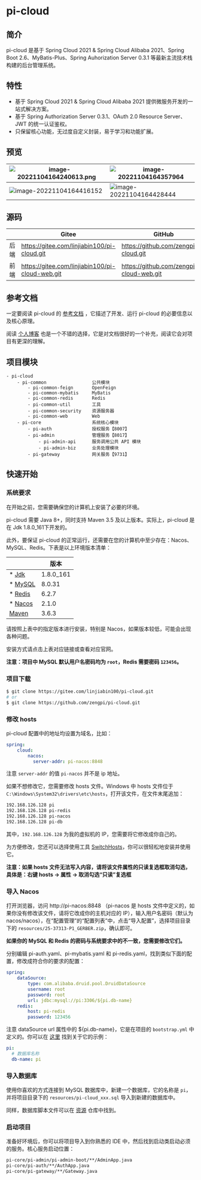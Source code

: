 # pi-cloud

## 简介

pi-cloud 是基于 Spring Cloud 2021 & Spring Cloud Alibaba 2021、Spring Boot 2.6、MyBatis-Plus、Spring Auhorization Server 0.3.1 等最新主流技术栈构建的后台管理系统。

## 特性

- 基于 Spring Cloud 2021 & Spring Cloud Alibaba 2021 提供微服务开发的一站式解决方案。
- 基于 Spring Authorization Server 0.3.1、OAuth 2.0 Resource Server、JWT 的统一认证鉴权。
- 只保留核心功能，无过度自定义封装，易于学习和功能扩展。

## 预览

| ![image-20221104164240613.png](https://gitee.com/linjiabin100/pi-cloud-resource/raw/master/imgs/image-20221104164240613.png) | ![image-20221104164357964](https://gitee.com/linjiabin100/pi-cloud-resource/raw/master/imgs/image-20221104164357964.png) |
| ------------------------------------------------------------ | ------------------------------------------------------------ |
| ![image-20221104164416152](https://gitee.com/linjiabin100/pi-cloud-resource/raw/master/imgs/image-20221104164416152.png) | ![image-20221104164428444](https://gitee.com/linjiabin100/pi-cloud-resource/raw/master/imgs/image-20221104164428444.png) |

## 源码

|      | Gitee                                           | GitHub                                     |
| ---- | ----------------------------------------------- | ------------------------------------------ |
| 后端 | https://gitee.com/linjiabin100/pi-cloud.git     | https://github.com/zengpi/pi-cloud.git     |
| 前端 | https://gitee.com/linjiabin100/pi-cloud-web.git | https://github.com/zengpi/pi-cloud-web.git |

## 参考文档

一定要阅读 pi-cloud 的 [参考文档](https://www.yuque.com/zengpi/szfuh0) ，它描述了开发、运行 pi-cloud 的必要信息以及核心原理。

阅读 [个人博客](https://www.cnblogs.com/zn-pi/) 也是一个不错的选择，它是对文档很好的一个补充，阅读它会对项目有更深的理解。

## 项目模块

```
- pi-cloud
	- pi-common					公共模块
		- pi-common-feign		OpenFeign
		- pi-common-mybatis		MyBatis
		- pi-common-redis		Redis
		- pi-common-util		工具
		- pi-common-security	资源服务器
		- pi-common-web			Web
	- pi-core					系统核心模块
		- pi-auth 				授权服务【8007】
		- pi-admin 				管理服务【8017】
			- pi-admin-api		服务调用公共 API 模块
			- pi-admin-biz		业务处理模块
		- pi-gateway 			网关服务【9731】
```

## 快速开始

### 系统要求

在开始之前，您需要确保您的计算机上安装了必要的环境。

pi-cloud 需要 Java 8+，同时支持 Maven 3.5 及以上版本。实际上，pi-cloud 是在 Jdk 1.8.0_161下开发的。

此外，要保证 pi-cloud 的正常运行，还需要在您的计算机中至少存在：Nacos、MySQL、Redis。下表是以上环境版本清单：

|                                                          | 版本      |
| -------------------------------------------------------- | --------- |
| * [Jdk](https://www.cnblogs.com/zn-pi/p/16859751.html)   | 1.8.0_161 |
| * [MySQL](https://www.cnblogs.com/zn-pi/p/16860040.html) | 8.0.31    |
| * [Redis](https://www.cnblogs.com/zn-pi/p/16860235.html) | 6.2.7     |
| * [Nacos](https://www.cnblogs.com/zn-pi/p/16860283.html) | 2.1.0     |
| [Maven](https://www.cnblogs.com/zn-pi/p/16850827.html)   | 3.6.3     |

请按照上表中的指定版本进行安装，特别是 Nacos，如果版本较低，可能会出现各种问题。

安装方式请点击上表对应链接或查看对应官网。

**注意：项目中 MySQL 默认用户名密码均为 `root`，Redis 需要密码 `123456`。**

### 项目下载

```bash
$ git clone https://gitee.com/linjiabin100/pi-cloud.git
# or
$ git clone https://github.com/zengpi/pi-cloud.git
```

### 修改 hosts

pi-cloud 配置中的地址均设置为域名，比如：

```yaml
spring:
    cloud:
        nacos:
          server-addr: pi-nacos:8848
```

注意 `server-addr` 的值 `pi-nacos` 并不是 ip 地址。

如果不想修改它，您需要修改 hosts 文件。Windows 中 hosts 文件位于 `C:\Windows\System32\drivers\etc\hosts`，打开该文件，在文件末尾追加：

```tex
192.168.126.128 pi
192.168.126.128 pi-redis
192.168.126.128 pi-nacos
192.168.126.128 pi-db
```

其中，`192.168.126.128` 为我的虚拟机的 IP，您需要将它修改成你自己的。

为方便修改，您还可以选择使用工具 [SwitchHosts](https://swh.app/zh)，你可以很轻松地安装并使用它。

**注意：如果 hosts 文件无法写入内容，请将该文件属性的只读复选框取消勾选，具体是：右键 hosts -> 属性 -> 取消勾选“只读”复选框**

### 导入 Nacos

打开浏览器，访问 http://pi-nacos:8848 （pi-nacos 是 hosts 文件中定义的，如果你没有修改该文件，请将它改成你的主机对应的 IP），输入用户名密码（默认为 nacos/nacos），在“配置管理”的“配置列表”中，点击“导入配置”，选择项目目录下的 `resources/25-37313-P1_GERBER.zip`，确认即可。

**如果你的 MySQL 和 Redis 的密码与系统要求中的不一致，您需要修改它们。**

分别编辑 pi-auth.yaml、pi-mybatis.yaml 和 pi-redis.yaml，找到类似下面的配置，修改成符合你的要求的配置：

```yaml
spring:
    dataSource:
        type: com.alibaba.druid.pool.DruidDataSource
        username: root
        password: root
        url: jdbc:mysql://pi:3306/${pi.db-name}
    redis:
        host: pi-redis
        password: 123456
```

注意 dataSource url 属性中的 ${pi.db-name}，它是在项目的 `bootstrap.yml` 中定义的。你可以在 [这里](https://gitee.com/linjiabin100/pi-cloud/blob/master/pi-core/pi-admin/pi-admin-biz/src/main/resources/bootstrap.yaml) 找到关于它的示例：

```yaml
pi:
  # 数据库名称
  db-name: pi
```

### 导入数据库

使用你喜欢的方式连接到 MySQL 数据库中，新建一个数据库，它的名称是 `pi`，并将项目目录下的 `resources/pi-cloud_xxx.sql` 导入到新建的数据库中。

同样，数据库脚本文件可以在 [资源](https://gitee.com/linjiabin100/pi-cloud-resource.git) 仓库中找到。

### 启动项目

准备好环境后，你可以将项目导入到你熟悉的 IDE 中，然后找到启动类启动必须的服务。核心服务启动位置：

```tex
pi-core/pi-admin/pi-admin-boot/**/AdminApp.java
pi-core/pi-auth/**/AuthApp.java
pi-core/pi-gateway/**/Gateway.java
```

